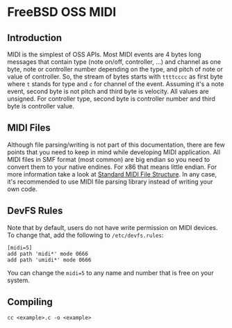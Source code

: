 # FreeBSD OSS MIDI

## Introduction

MIDI is the simplest of OSS APIs. Most MIDI events are 4 bytes long messages
that contain type (note on/off, controller, ...) and channel as one byte,
note or controller number depending on the type, and pitch of note or value
of controller. So, the stream of bytes starts with `ttttcccc` as first byte
where `t` stands for type and `c` for channel of the event. Assuming it's a
note event, second byte is not pitch and third byte is velocity. All values
are unsigned. For controller type, second byte is controller number and third
byte is controller value.

## MIDI Files

Although file parsing/writing is not part of this documentation, there are few
points that you need to keep in mind while developing MIDI application. All
MIDI files in SMF format (most common) are big endian so you need to convert
them to your native endines. For x86 that means little endian. For more
information take a look at
[Standard MIDI File Structure](http://www.ccarh.org/courses/253/handout/smf/).
In any case, it's recommended to use MIDI file parsing library instead of
writing your own code.

## DevFS Rules

Note that by default, users do not have write permission on MIDI devices.
To change that, add the following to `/etc/devfs.rules`:

```
[midi=5]
add path 'midi*' mode 0666
add path 'umidi*' mode 0666
```

You can change the `midi=5` to any name and number that is free on your system.

## Compiling

```
cc <example>.c -o <example>
```
